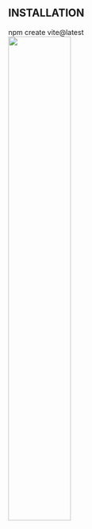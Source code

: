 ## INSTALLATION
npm create vite@latest   
<img src="https://www.svgrepo.com/show/374167/vite.svg" width=50% height=50%>

